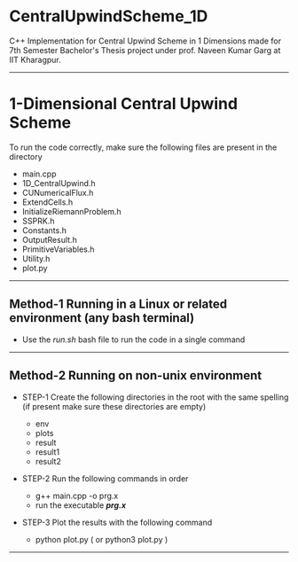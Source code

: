 # CentralUpwindScheme_1D
C++ Implementation for Central Upwind Scheme in 1 Dimensions made for 7th Semester Bachelor's Thesis project under prof. Naveen Kumar Garg at IIT Kharagpur.

---

# 1-Dimensional Central Upwind Scheme

To run the code correctly, make sure the following files are present in the directory

- main.cpp
- 1D_CentralUpwind.h
- CUNumericalFlux.h
- ExtendCells.h
- InitializeRiemannProblem.h
- SSPRK.h
- Constants.h
- OutputResult.h
- PrimitiveVariables.h
- Utility.h
- plot.py

--- 

## Method-1 Running in a Linux or related environment (any bash terminal)

- Use the *run.sh* bash file to run the code in a single command

---

## Method-2 Running on non-unix environment

- STEP-1 Create the following directories in the root with the same spelling (if present make sure these directories are empty)
    - env
    - plots
    - result
    - result1
    - result2

- STEP-2 Run the following commands in order
    - g++ main.cpp -o prg.x
    - run the executable ***prg.x***

- STEP-3 Plot the results with the following command
    - python plot.py ( or python3 plot.py )

---

